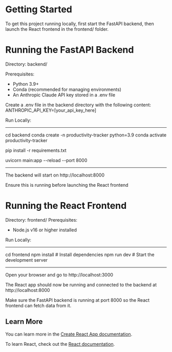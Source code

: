 # Getting Started
To get this project running locally, first start the FastAPI backend, then launch the React frontend in the frontend/ folder.

# Running the FastAPI Backend
Directory: backend/

Prerequisites:
- Python 3.9+
- Conda (recommended for managing environments)
- An Anthropic Claude API key stored in a .env file

Create a .env file in the backend directory with the following content:
ANTHROPIC_API_KEY=[your_api_key_here]


Run Locally:
___________________________________________________________________
cd backend
conda create -n productivity-tracker python=3.9
conda activate productivity-tracker

pip install -r requirements.txt

uvicorn main:app --reload --port 8000
___________________________________________________________________

The backend will start on http://localhost:8000

Ensure this is running before launching the React frontend

# Running the React Frontend
Directory: frontend/
Prerequisites:
- Node.js v16 or higher installed

Run Locally:
___________________________________________________________________
cd frontend
npm install       # Install dependencies
npm run dev       # Start the development server
___________________________________________________________________

Open your browser and go to http://localhost:3000

The React app should now be running and connected to the backend at http://localhost:8000

Make sure the FastAPI backend is running at port 8000 so the React frontend can fetch data from it.








## Learn More

You can learn more in the [Create React App documentation](https://facebook.github.io/create-react-app/docs/getting-started).

To learn React, check out the [React documentation](https://reactjs.org/).

